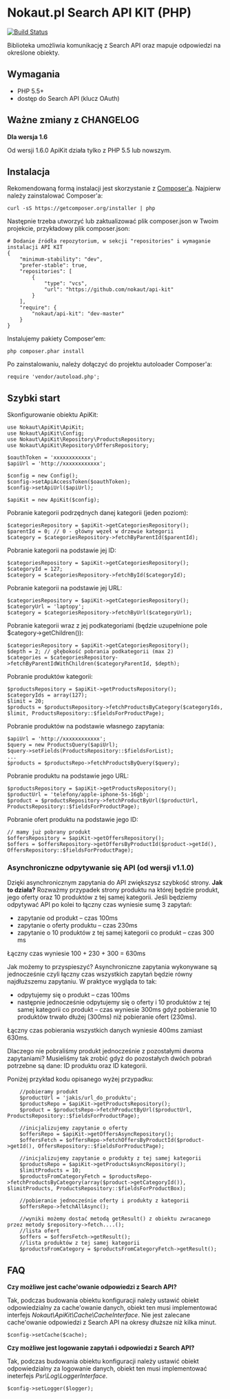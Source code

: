 Nokaut.pl Search API KIT (PHP)
==============================

[![Build Status](https://travis-ci.org/nokaut/api-kit.svg?branch=master)](https://travis-ci.org/nokaut/api-kit)

Biblioteka umożliwia komunikację z Search API oraz mapuje odpowiedzi na określone obiekty.

Wymagania
---------

* PHP 5.5+
* dostęp do Search API (klucz OAuth)

Ważne zmiany z CHANGELOG
------------------------

**Dla wersja 1.6**

Od wersji 1.6.0 ApiKit działa tylko z PHP 5.5 lub nowszym.

Instalacja
----------
Rekomendowaną formą instalacji jest skorzystanie z [Composer'a](http://getcomposer.org/).
Najpierw należy zainstalować Composer'a:

    curl -sS https://getcomposer.org/installer | php

Następnie trzeba utworzyć lub zaktualizować plik composer.json w Twoim projekcie, przykładowy plik composer.json:

    # Dodanie źródła repozytorium, w sekcji "repositories" i wymaganie instalacji API KIT
    {
        "minimum-stability": "dev",
        "prefer-stable": true,
        "repositories": [
            {
                "type": "vcs",
                "url": "https://github.com/nokaut/api-kit"
            }
        ],
        "require": {
            "nokaut/api-kit": "dev-master"
        }
    }

Instalujemy pakiety Composer'em:

    php composer.phar install

Po zainstalowaniu, należy dołączyć do projektu autoloader Composer'a:

    require 'vendor/autoload.php';

Szybki start
------------

Skonfigurowanie obiektu ApiKit:

    use Nokaut\ApiKit\ApiKit;
    use Nokaut\ApiKit\Config;
    use Nokaut\ApiKit\Repository\ProductsRepository;
    use Nokaut\ApiKit\Repository\OffersRepository;

    $oauthToken = 'xxxxxxxxxxxx';
    $apiUrl = 'http://xxxxxxxxxxxx';

    $config = new Config();
    $config->setApiAccessToken($oauthToken);
    $config->setApiUrl($apiUrl);

    $apiKit = new ApiKit($config);

Pobranie kategorii podrzędnych danej kategorii (jeden poziom):

    $categoriesRepository = $apiKit->getCategoriesRepository();
    $parentId = 0; // 0 - główny węzeł w drzewie kategorii
    $category = $categoriesRepository->fetchByParentId($parentId);

Pobranie kategorii na podstawie jej ID:

    $categoriesRepository = $apiKit->getCategoriesRepository();
    $categoryId = 127;
    $category = $categoriesRepository->fetchById($categoryId);

Pobranie kategorii na podstawie jej URL:

    $categoriesRepository = $apiKit->getCategoriesRepository();
    $categoryUrl = 'laptopy';
    $category = $categoriesRepository->fetchByUrl($categoryUrl);

Pobranie kategorii wraz z jej podkategoriami (będzie uzupełnione pole $category->getChildren()):

    $categoriesRepository = $apiKit->getCategoriesRepository();
    $depth = 2; // głębokość pobrania podkategorii (max 2)
    $categories = $categoriesRepository->fetchByParentIdWithChildren($categoryParentId, $depth);

Pobranie produktów kategorii:

    $productsRepository = $apiKit->getProductsRepository();
    $categoryIds = array(127);
    $limit = 20;
    $products = $productsRepository->fetchProductsByCategory($categoryIds, $limit, ProductsRepository::$fieldsForProductPage);

Pobranie produktów na podstawie własnego zapytania:

    $apiUrl = 'http://xxxxxxxxxxxx';
    $query = new ProductsQuery($apiUrl);
    $query->setFields(ProductsRepository::$fieldsForList);
    ...
    $products = $productsRepo->fetchProductsByQuery($query);

Pobranie produktu na podstawie jego URL:

    $productsRepository = $apiKit->getProductsRepository();
    $productUrl = 'telefony/apple-iphone-5s-16gb';
    $product = $productsRepository->fetchProductByUrl($productUrl, ProductsRepository::$fieldsForProductPage);

Pobranie ofert produktu na podstawie jego ID:

    // mamy już pobrany produkt
    $offersRepository = $apiKit->getOffersRepository();
    $offers = $offersRepository->getOffersByProductId($product->getId(), OffersRepository::$fieldsForProductPage);

### Asynchroniczne odpytywanie się API (od wersji v1.1.0)

Dzięki asynchronicznym zapytania do API zwiększysz szybkość strony.
**Jak to działa?** Rozważmy przypadek strony produktu na której będzie produkt, jego oferty oraz 10 produktów z tej samej kategorii. Jeśli będziemy odpytywać API po kolei to łączny czas wyniesie sumę 3 zapytań:

- zapytanie od produkt – czas 100ms
- zapytanie o oferty produktu – czas 230ms
- zapytanie o 10 produktów z tej samej kategorii co produkt – czas 300 ms

Łączny czas wyniesie 100 + 230 + 300 = 630ms

Jak możemy to przyspieszyć? Asynchroniczne zapytania wykonywane są jednocześnie czyli łączny czas wszystkich zapytań będzie równy najdłuższemu zapytaniu. W praktyce wygląda to tak:

- odpytujemy się o produkt – czas 100ms
- następnie jednocześnie odpytujemy się o oferty i 10 produktów z tej samej kategorii co produkt – czas wyniesie 300ms gdyż pobieranie 10 produktów trwało dłużej (300ms) niż pobieranie ofert (230ms).

Łączny czas pobierania wszystkich danych wyniesie 400ms zamiast 630ms.

Dlaczego nie pobraliśmy produkt jednocześnie z pozostałymi dwoma zapytaniami? Musieliśmy tak zrobić gdyż do pozostałych dwóch pobrań potrzebne są dane: ID produktu oraz ID kategorii.

Poniżej przykład kodu opisanego wyżej przypadku:

        //pobieramy produkt
        $productUrl = 'jakis/url_do_produktu';
        $productsRepo = $apiKit->getProductsRepository();
        $product = $productsRepo->fetchProductByUrl($productUrl, ProductsRepository::$fieldsForProductPage);

        //inicjalizujemy zapytanie o oferty
        $offersRepo = $apiKit->getOffersAsyncRepository();
        $offersFetch = $offersRepo->fetchOffersByProductId($product->getId(), OffersRepository::$fieldsForProductPage);

        //inicjalizujemy zapytanie o produkty z tej samej kategorii
        $productsRepo = $apiKit->getProductsAsyncRepository();
        $limitProducts = 10;
        $productsFromCategoryFetch = $productsRepo->fetchProductsByCategory(array($product->getCategoryId()), $limitProducts, ProductsRepository::$fieldsForProductBox);

        //pobieranie jednocześnie oferty i produkty z kategorii
        $offersRepo->fetchAllAsync();

        //wyniki możemy dostać metodą getResult() z obiektu zwracanego przez metody $repository->fetch....();
        //lista ofert
        $offers = $offersFetch->getResult();
        //lista produktów z tej samej kategorii
        $productsFromCategory = $productsFromCategoryFetch->getResult();

FAQ
---

**Czy możliwe jest cache'owanie odpowiedzi z Search API?**

Tak, podczas budowania obiektu konfiguracji należy ustawić obiekt odpowiedzialny za cache'owanie danych, obiekt ten musi implementować interfejs *Nokaut\ApiKit\Cache\CacheInterface*.
Nie jest zalecane cache'owanie odpowiedzi z Search API na okresy dłuższe niż kilka minut.

    $config->setCache($cache);

**Czy możliwe jest logowanie zapytań i odpowiedzi z Search API?**

Tak, podczas budowania obiektu konfiguracji należy ustawić obiekt odpowiedzialny za logowanie danych, obiekt ten musi implementować ineterfejs *Psr\Log\LoggerInterface*.

    $config->setLogger($logger);
